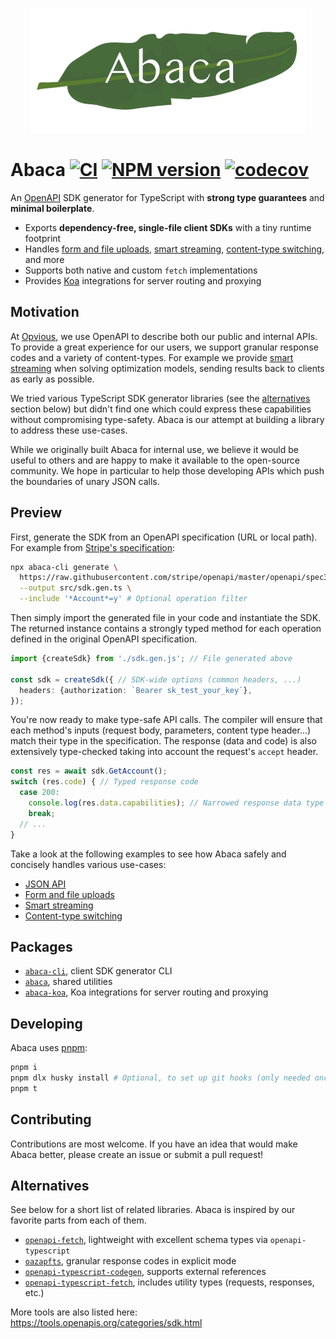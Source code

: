 <p align="center">
  <img src="assets/logo.png" height="200" stype="margin: 2em;"/>
</p>

# Abaca [![CI](https://github.com/opvious/abaca/actions/workflows/ci.yml/badge.svg)](https://github.com/opvious/abaca/actions/workflows/ci.yml) [![NPM version](https://img.shields.io/npm/v/abaca-cli.svg)](https://www.npmjs.com/package/abaca-cli) [![codecov](https://codecov.io/gh/opvious/abaca/branch/main/graph/badge.svg?token=XuV2bcZPjJ)](https://codecov.io/gh/opvious/abaca)

An [OpenAPI][] SDK generator for TypeScript with __strong type guarantees__ and
__minimal boilerplate__.

+ Exports __dependency-free, single-file client SDKs__ with a tiny runtime
  footprint
+ Handles [form and file uploads](/examples/forms-and-files), [smart
  streaming](/examples/smart-streaming), [content-type
  switching](/examples/content-types), and more
+ Supports both native and custom `fetch` implementations
+ Provides [Koa][] integrations for server routing and proxying


## Motivation

At [Opvious][], we use OpenAPI to describe both our public and internal APIs. To
provide a great experience for our users, we support granular response codes and
a variety of content-types. For example we provide [smart
streaming](examples/smart-streaming) when solving optimization models,
sending results back to clients as early as possible.

We tried various TypeScript SDK generator libraries (see the
[alternatives](#alternatives) section below) but didn't find one which could
express these capabilities without compromising type-safety. Abaca is our
attempt at building a library to address these use-cases.

While we originally built Abaca for internal use, we believe it would be useful
to others and are happy to make it available to the open-source community. We
hope in particular to help those developing APIs which push the boundaries of
unary JSON calls.


## Preview

First, generate the SDK from an OpenAPI specification (URL or local path). For
example from [Stripe's specification](https://github.com/stripe/openapi):

```sh
npx abaca-cli generate \
  https://raw.githubusercontent.com/stripe/openapi/master/openapi/spec3.yaml \
  --output src/sdk.gen.ts \
  --include '*Account*=y' # Optional operation filter
```

Then simply import the generated file in your code and instantiate the SDK. The
returned instance contains a strongly typed method for each operation defined in
the original OpenAPI specification.

```typescript
import {createSdk} from './sdk.gen.js'; // File generated above

const sdk = createSdk({ // SDK-wide options (common headers, ...)
  headers: {authorization: `Bearer sk_test_your_key`},
});
```

You're now ready to make type-safe API calls. The compiler will ensure that each
method's inputs (request body, parameters, content type header...) match their
type in the specification. The response (data and code) is also extensively
type-checked taking into account the request's `accept` header.

```typescript
const res = await sdk.GetAccount();
switch (res.code) { // Typed response code
  case 200:
    console.log(res.data.capabilities); // Narrowed response data type
    break;
  // ...
}
```

Take a look at the following examples to see how Abaca safely and concisely
handles various use-cases:

+ [JSON API](/examples/json)
+ [Form and file uploads](/examples/forms-and-files)
+ [Smart streaming](/examples/smart-streaming)
+ [Content-type switching](/examples/content-types)


## Packages

+ [`abaca-cli`](/packages/abaca-cli), client SDK generator CLI
+ [`abaca`](/packages/abaca), shared utilities
+ [`abaca-koa`](/packages/abaca-koa), Koa integrations for server routing and
  proxying


## Developing

Abaca uses [pnpm](https://pnpm.io/):

```sh
pnpm i
pnpm dlx husky install # Optional, to set up git hooks (only needed once)
pnpm t
```


## Contributing

Contributions are most welcome. If you have an idea that would make Abaca
better, please create an issue or submit a pull request!


## Alternatives

See below for a short list of related libraries. Abaca is inspired by our
favorite parts from each of them.

+ [`openapi-fetch`](https://github.com/drwpow/openapi-typescript), lightweight
  with excellent schema types via `openapi-typescript`
+ [`oazapfts`](https://github.com/oazapfts/oazapfts), granular response codes in
  explicit mode
+ [`openapi-typescript-codegen`](https://github.com/ferdikoomen/openapi-typescript-codegen),
  supports external references
+ [`openapi-typescript-fetch`](https://github.com/ajaishankar/openapi-typescript-fetch),
  includes utility types (requests, responses, etc.)

More tools are also listed here: https://tools.openapis.org/categories/sdk.html


[Koa]: https://koajs.com
[OpenAPI]: https://www.openapis.org
[Opvious]: https://www.opvious.io
